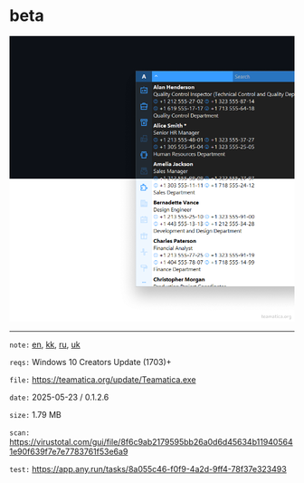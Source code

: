 beta
=============

<p align="center"><picture><img src="teamatica.webp" alt="Teamatica"></picture></p>

***

`note:` [en](https://teamatica.org/privacy-en.txt), [kk](https://teamatica.org/privacy-kk.txt), [ru](https://teamatica.org/privacy-ru.txt), [uk](https://teamatica.org/privacy-uk.txt)

`reqs:` Windows 10 Creators Update (1703)+

`file:` https://teamatica.org/update/Teamatica.exe

`date:` 2025-05-23 / 0.1.2.6

`size:` 1.79 MB

`scan:` https://virustotal.com/gui/file/8f6c9ab2179595bb26a0d6d45634b119405641e90f639f7e7e7783761f53e6a9

`test:` https://app.any.run/tasks/8a055c46-f0f9-4a2d-9ff4-78f37e323493